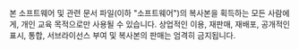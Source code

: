 본 소프트웨어 및 관련 문서 파일(이하 "소프트웨어")의 복사본을 획득하는 모든 사람에게, 개인 교육 목적으로만 사용될 수 있습니다. 상업적인 이용, 재판매, 재배포, 공개적인 표시, 통합, 서브라이선스 부여 및 복사본의 판매는 엄격히 금지됩니다.